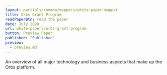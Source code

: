 ```yaml
---
layout: partials/common/mappers/white-paper-mapper
title: Orbs Grant Program
readPaperBtn: read the paper
date: July 2020
url: white-papers/orbs-grant-program
button: Preview Paper
published: "Published"
preview:
  - preview.md
---
```


An overview of all major technology and business aspects that make up the Orbs platform.
